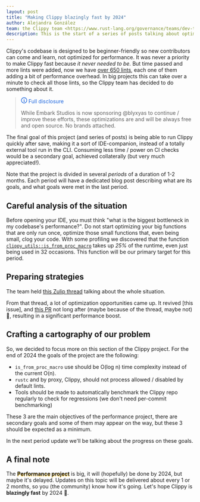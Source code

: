 ```yaml
---
layout: post
title: "Making Clippy blazingly fast by 2024"
author: Alejandra González
team: the Clippy team <https://www.rust-lang.org/governance/teams/dev-tools#Clippy%20team>
description: This is the start of a series of posts talking about optimizations done on the Clippy codebase. 
---
```


Clippy's codebase is designed to be beginner-friendly so new contributors can come and learn,
not optimized for performance. It was never a priority to make Clippy fast because *it never needed
to be.* But time passed and more lints were added, now we have [over 650 lints][lint_list], each one of them adding a bit of performance overhead. In big projects this can take over a minute to check all those lints, so the Clippy team has decided to do something about it.

> <span class="note"><svg class="note-icon" viewBox="0 0 16 16" version="1.1" width="16" height="16" aria-hidden="true"><path d="M0 8a8 8 0 1 1 16 0A8 8 0 0 1 0 8Zm8-6.5a6.5 6.5 0 1 0 0 13 6.5 6.5 0 0 0 0-13ZM6.5 7.75A.75.75 0 0 1 7.25 7h1a.75.75 0 0 1 .75.75v2.75h.25a.75.75 0 0 1 0 1.5h-2a.75.75 0 0 1 0-1.5h.25v-2h-.25a.75.75 0 0 1-.75-.75ZM8 6a1 1 0 1 1 0-2 1 1 0 0 1 0 2Z"></path></svg> Full disclosure</span>
>
> While Embark Studios is now sponsoring @blyxyas to continue / improve these efforts, these optimizations are and will be always free and open source. No brands attached.

The final goal of this project (and series of posts) is being able to run Clippy
quickly after save, making it a sort of IDE-companion, instead of a
totally external tool run in the CLI. Consuming less time / power on
CI checks would be a secondary goal, achieved collaterally
(but very much appreciated!).

Note that the project is divided in several *periods* of a duration of
1-2 months. Each period will have a dedicated blog post describing what are
its goals, and what goals were met in the last period.

## Careful analysis of the situation

Before opening your IDE, you must think "what is the biggest
bottleneck in my codebase's performance?". Do not start optimizing your
big functions that are only run once, optimize those small functions
that, even being small, clog your code. With some profiling we
discovered that the function [`clippy_utils::is_from_proc_macro`][from_proc_macro]
takes up *25%* of the runtime, even just being used in 32
occasions. This function will be our primary target for this period.

## Preparing strategies

The team held [this Zulip thread](zulip_thread) talking about the whole situation.

From that thread, a lot of optimization opportunities came up. It revived [this issue], and
[this PR][this_pr] not long after (maybe because of the thread, maybe not) 🎉, resulting in a significant performance boost.

## Crafting a cartography of our problem

So, we decided to focus more on this section of the Clippy project. For the end of 2024 the goals of the project are the following:

- `is_from_proc_macro` use should be O(log n) time complexity instead of the current O(n).
- `rustc` and by proxy, Clippy, should not process allowed / disabled by default lints.
- Tools should be made to automatically benchmark the Clippy repo regularly to check for regressions (we don't need per-commit benchmarking)

These 3 are the main objectives of the performance project, there are secondary
goals and some of them may appear on the way, but these 3 should be
expected as a minimum.

In the next period update we'll be talking about the progress on these goals.

## A final note

The <span class="perf-project"><b>Performance project</b></span> is big, it
will (hopefully) be done by 2024, but maybe it's delayed. Updates on this topic will be delivered about every 1 or 2 months, so you (the
community) know how it's going. Let's hope Clippy
is **blazingly fast** by 2024 🦀.

[lint_list]: https://rust-lang.github.io/rust-clippy/
[from_proc_macro]: https://doc.rust-lang.org/beta/nightly-rustc/clippy_utils/fn.is_from_proc_macro.html
[zulip_thread]: https://rust-lang.zulipchat.com/#narrow/stream/257328-clippy/topic/Clippy's.20performance/near/366555916
[this_pr]: https://github.com/rust-lang/rust/pull/114026
[this_issue]: https://github.com/rust-lang/rust/issues/106983

<style>
    .note {
        color: #2169DF;
    }

    .note-icon {
        fill: #2169DF;
        top: 2px;
    }

    .perf-project {
        text-shadow: 0px 2px 0px #ffc832;
    }
</style>